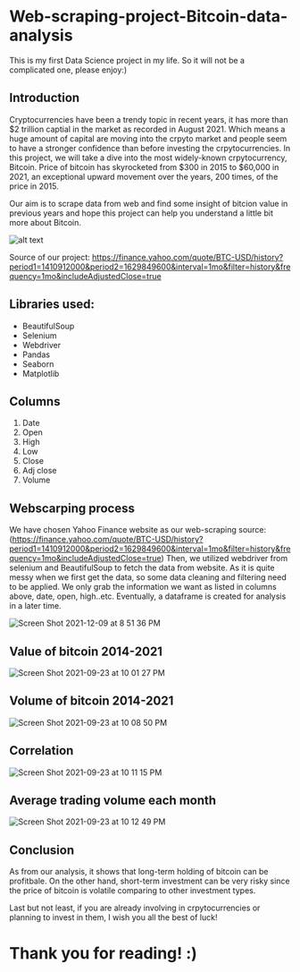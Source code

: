 # Web-scraping-project-Bitcoin-data-analysis

This is my first Data Science project in my life. So it will not be a complicated one, please enjoy:)

## Introduction
Cryptocurrencies have been a trendy topic in recent years, it has more than $2 trillion captial in the market as recorded in August 2021. Which means a huge amount of capital are moving into the crpyto market and people seem to have a stronger confidence than before investing the crpytocurrencies.
In this project, we will take a dive into the most widely-known crpytocurrency, Bitcoin. Price of bitcoin has skyrocketed from $300 in 2015 to $60,000 in 2021, an exceptional upward movement over the years, 200 times, of the price in 2015.

Our aim is to scrape data from web and find some insight of bitcion value in previous years and hope this project can help you understand a little bit more about Bitcoin.


![alt text](https://cdn.i-scmp.com/sites/default/files/d8/images/canvas/2021/03/17/652592dc-d6f4-4c4b-858c-0f974e812f37_e72b9959.jpg)

Source of our project: <https://finance.yahoo.com/quote/BTC-USD/history?period1=1410912000&period2=1629849600&interval=1mo&filter=history&frequency=1mo&includeAdjustedClose=true>


## Libraries used: 
- BeautifulSoup
- Selenium
- Webdriver
- Pandas
- Seaborn
- Matplotlib


## Columns
1. Date
2. Open
3. High
4. Low
5. Close
6. Adj close
7. Volume

## Webscarping process
We have chosen Yahoo Finance website as our web-scraping source: (https://finance.yahoo.com/quote/BTC-USD/history?period1=1410912000&period2=1629849600&interval=1mo&filter=history&frequency=1mo&includeAdjustedClose=true)
Then, we utilized webdriver from selenium and BeautifulSoup to fetch the data from website. As it is quite messy when we first get the data, so some data cleaning and filtering need to be applied. We only grab the information we want as listed in columns above, date, open, high..etc. Eventually, a dataframe is created for analysis in a later time.

![Screen Shot 2021-12-09 at 8 51 36 PM](https://user-images.githubusercontent.com/88356863/145399883-e0b5d17e-6a3c-47e0-b5bf-28f83752b98a.png)



## Value of bitcoin 2014-2021
![Screen Shot 2021-09-23 at 10 01 27 PM](https://user-images.githubusercontent.com/88356863/134521449-33b5c04b-d13b-4c6d-a284-eb1eba5c93df.png)


## Volume of bitcoin 2014-2021
![Screen Shot 2021-09-23 at 10 08 50 PM](https://user-images.githubusercontent.com/88356863/134522728-43d7b332-974e-4c91-b584-be4e253f1647.png)


## Correlation 
![Screen Shot 2021-09-23 at 10 11 15 PM](https://user-images.githubusercontent.com/88356863/134523122-d7e0420b-23c5-42d5-b4e7-ad89cfcff963.png)


## Average trading volume each month
![Screen Shot 2021-09-23 at 10 12 49 PM](https://user-images.githubusercontent.com/88356863/134523465-5349df3d-5b43-479a-a26b-afe3b6710d5b.png)


## Conclusion
As from our analysis, it shows that long-term holding of bitcoin can be profitbale. On the other hand, short-term investment can be very risky since the price of bitcoin is volatile comparing to other investment types.

Last but not least, if you are already involving in crpytocurrencies or planning to invest in them, I wish you all the best of luck!


# Thank you for reading! :)
